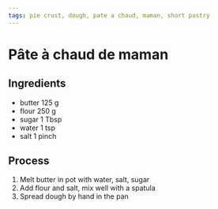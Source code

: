 ```yaml
---
tags: pie crust, dough, pate a chaud, maman, short pastry
---
```


# Pâte à chaud de maman
## Ingredients
- butter      125 g
- flour       250 g
- sugar         1 Tbsp
- water         1 tsp
- salt          1 pinch

## Process
1. Melt butter in pot with water, salt, sugar
2. Add flour and salt, mix well with a spatula
3. Spread dough by hand in the pan
